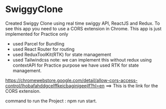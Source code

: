# SwiggyClone
Created Swiggy Clone using real time swiggy API, ReactJS and Redux. To see this app you need to use a CORS extension in Chrome. This app is just implemented for Practice only 
- used Parcel for Bundling
- used React Router for routing
- used ReduxToolKit(RTK) for state management
- used Tailwindcss
note: we can implement this without redux using contextAPI for Practice purpose we have used RTK for state management.

https://chromewebstore.google.com/detail/allow-cors-access-control/lhobafahddgcelffkeicbaginigeejlf?hl=en   ==>  This is the link for the CORS extension.

command to run the Project : npm run start.
